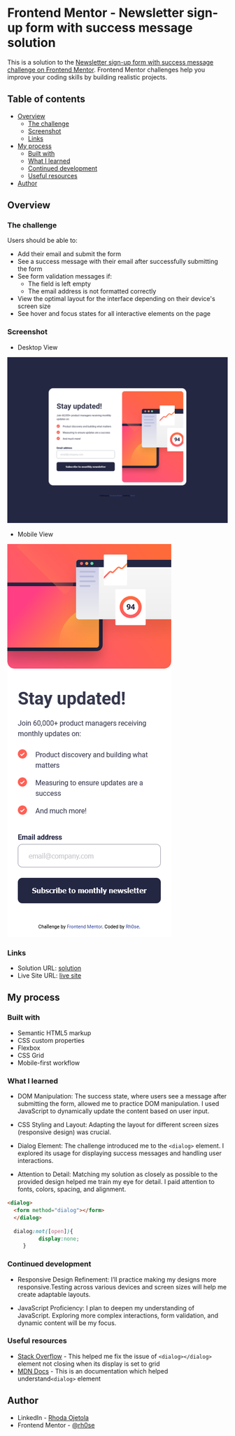 # Frontend Mentor - Newsletter sign-up form with success message solution

This is a solution to the [Newsletter sign-up form with success message challenge on Frontend Mentor](https://www.frontendmentor.io/challenges/newsletter-signup-form-with-success-message-3FC1AZbNrv). Frontend Mentor challenges help you improve your coding skills by building realistic projects. 

## Table of contents

- [Overview](#overview)
  - [The challenge](#the-challenge)
  - [Screenshot](#screenshot)
  - [Links](#links)
- [My process](#my-process)
  - [Built with](#built-with)
  - [What I learned](#what-i-learned)
  - [Continued development](#continued-development)
  - [Useful resources](#useful-resources)
- [Author](#author)




## Overview

### The challenge

Users should be able to:

- Add their email and submit the form
- See a success message with their email after successfully submitting the form
- See form validation messages if:
  - The field is left empty
  - The email address is not formatted correctly
- View the optimal layout for the interface depending on their device's screen size
- See hover and focus states for all interactive elements on the page

### Screenshot
- Desktop View

![](./assets/images/Screenshot.png)

- Mobile View


![](./assets/images/mobile-Screenshot.png)

### Links

- Solution URL: [solution](https://github.com/rh0se/newsletter-sign-up-with-success-message-main)
- Live Site URL: [live site](https://rh0se.github.io/newsletter-sign-up-with-success-message-main/)

## My process

### Built with

- Semantic HTML5 markup
- CSS custom properties
- Flexbox
- CSS Grid
- Mobile-first workflow


### What I learned
- DOM Manipulation:
The success state, where users see a message after submitting the form, allowed me to practice DOM manipulation. I used JavaScript to dynamically update the content based on user input.

- CSS Styling and Layout:
Adapting the layout for different screen sizes (responsive design) was crucial.

- Dialog Element:
The challenge introduced me to the ```<dialog>``` element.
I explored its usage for displaying success messages and handling user interactions.

- Attention to Detail:
Matching my solution as closely as possible to the provided design helped me train my eye for detail.
I paid attention to fonts, colors, spacing, and alignment.

```html
<dialog>
  <form method="dialog"></form>
  </dialog>
```
```css
  dialog:not([open]){
          display:none;
     }
```


### Continued development
- Responsive Design Refinement:
I’ll practice making my designs more responsive.Testing across various devices and screen sizes will help me create adaptable layouts.

- JavaScript Proficiency: 
I plan to deepen my understanding of JavaScript. Exploring more complex interactions, form validation, and dynamic content will be my focus.


### Useful resources

- [Stack Overflow](https://stackoverflow.com/questions/71652623/cannot-close-dialog-element-with-display-set-to-grid) - This helped me fix the issue of ``` <dialog></dialog> ``` element not closing when its display is set to grid
- [MDN Docs](https://developer.mozilla.org/en-US/docs/Web/HTML/Element/dialog) - This is an documentation which helped understand``` <dialog> ``` element



## Author

- LinkedIn - [Rhoda Ojetola](https://www.linkedin.com/in/rhoda-ojetola/)
- Frontend Mentor - [@rh0se](https://www.frontendmentor.io/profile/rh0se)


